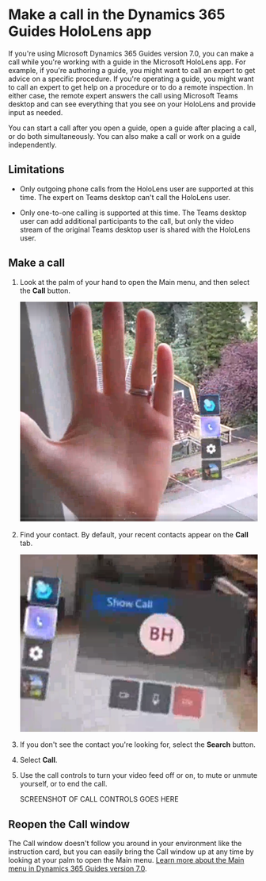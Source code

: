 # Make a call in the Dynamics 365 Guides HoloLens app

If you're using Microsoft Dynamics 365 Guides version 7.0, you can make a call while you're working with a guide in the Microsoft HoloLens app. For example, if you're authoring a guide, you might want to call an expert to get advice on a specific procedure. If you're operating a guide, you might want to call an expert to get help on a procedure or to do a remote inspection. In either case, the remote expert answers the call using Microsoft Teams desktop and can see everything that you see on your HoloLens and provide input as needed. 

You can start a call after you open a guide, open a guide after placing a call, or do both simultaneously. You can also make a call or work on a guide independently.

## Limitations

- Only outgoing phone calls from the HoloLens user are supported at this time. The expert on Teams desktop can't call the HoloLens user.

- Only one-to-one calling is supported at this time. The Teams desktop user can add additional participants to the call, but only the video stream of the original Teams desktop user is shared with the HoloLens user.

## Make a call

1. Look at the palm of your hand to open the Main menu, and then select the **Call** button.

    ![Screen shot of hand and Main menu.](media/main-menu.PNG "Screen shot of hand and Main menu")
    
2. Find your contact. By default, your recent contacts appear on the **Call** tab. 

    ![Screen shot of Call submenu.](media/main-menu-call-submenu.PNG "Screen shot of Call submenu")
    
3. If you don't see the contact you're looking for, select the **Search** button. 

4. Select **Call**.

5. Use the call controls to turn your video feed off or on, to mute or unmute yourself, or to end the call.

    SCREENSHOT OF CALL CONTROLS GOES HERE
    
## Reopen the Call window

The Call window doesn't follow you around in your environment like the instruction card, but you can easily bring the Call window up at any time by looking at your palm to open the Main menu. [Learn more about the Main menu in Dynamics 365 Guides version 7.0](main-menu.md).
